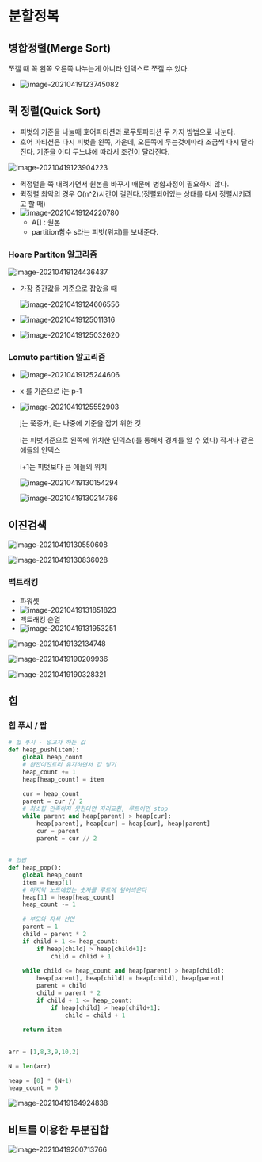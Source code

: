 # 분할정복

## 병합정렬(Merge Sort)

쪼갤 때 꼭 왼쪽 오른쪽 나누는게 아니라 인덱스로 쪼갤 수 있다.

- ![image-20210419123745082](분할정복.assets/image-20210419123745082.png)

## 퀵 정렬(Quick Sort)

- 피벗의 기준을 나눌때 호어파티션과 로무토파티션 두 가지 방법으로 나눈다.
- 호어 파티션은 다시 피벗을 왼쪽, 가운데, 오른쪽에 두는것에따라 조금씩 다시 달라진다. 기준을 어디 두느냐에 따라서 조건이 달라진다.

![image-20210419123904223](분할정복.assets/image-20210419123904223.png)

- 퀵정렬을 쭉 내려가면서 원본을 바꾸기 때문에 병합과정이 필요하지 않다.
- 퀵정렬 최악의 경우 O(n^2)시간이 걸린다.(정렬되어있는 상태를 다시 정렬시키려고 할 때)
- ![image-20210419124220780](분할정복.assets/image-20210419124220780.png)
  - A[] : 원본
  - partition함수 s라는 피벗(위치)를 보내준다.

### Hoare Partiton 알고리즘

![image-20210419124436437](분할정복.assets/image-20210419124436437.png)

- 가장 중간값을 기준으로 잡았을 때

  ![image-20210419124606556](분할정복.assets/image-20210419124606556.png)

- ![image-20210419125011316](분할정복.assets/image-20210419125011316.png)

- ![image-20210419125032620](분할정복.assets/image-20210419125032620.png)

### Lomuto partition 알고리즘

- ![image-20210419125244606](분할정복.assets/image-20210419125244606.png)
  
- x 를 기준으로 i는 p-1
  
- ![image-20210419125552903](분할정복.assets/image-20210419125552903.png)

  j는 쭉증가, i는 나중에 기준을 잡기 위한 것

  i는 피벗기준으로 왼쪽에 위치한 인덱스(i를 통해서 경계를 알 수 있다) 작거나 같은 애들의 인덱스

  i+1는 피벗보다 큰 애들의 위치

  ![image-20210419130154294](분할정복.assets/image-20210419130154294.png)

  ![image-20210419130214786](분할정복.assets/image-20210419130214786.png)

## 이진검색

![image-20210419130550608](분할정복.assets/image-20210419130550608.png)

![image-20210419130836028](분할정복.assets/image-20210419130836028.png)

### 백트래킹

- 파워셋
- ![image-20210419131851823](분할정복.assets/image-20210419131851823.png)
- 백트래킹 순열
- ![image-20210419131953251](분할정복.assets/image-20210419131953251.png)

![image-20210419132134748](분할정복.assets/image-20210419132134748.png)

![image-20210419190209936](분할정복.assets/image-20210419190209936.png)

![image-20210419190328321](분할정복.assets/image-20210419190328321.png)









## 힙

### 힙 푸시 / 팝

```python
# 힙 푸시 - 넣고자 하는 값
def heap_push(item):
    global heap_count
    # 완전이진트리 유지하면서 값 넣기
    heap_count += 1
    heap[heap_count] = item
    
    cur = heap_count
    parent = cur // 2
    # 최소힙 만족하지 못한다면 자리교환, 루트이면 stop
    while parent and heap[parent] > heap[cur]: 
    	heap[parent], heap[cur] = heap[cur], heap[parent]
        cur = parent
        parent = cur // 2
        
        
# 힙팝
def heap_pop():
	global heap_count
    item = heap[1]
    # 마지막 노드에있는 숫자를 루트에 덮어씌운다
    heap[1] = heap[heap_count]
    heap_count -= 1
    
    # 부모와 자식 선언
    parent = 1
    child = parent * 2
    if child + 1 <= heap_count:
        if heap[child] > heap[child+1]:
            child = chlid + 1
	
    while child <= heap_count and heap[parent] > heap[child]:
        heap[parent], heap[child] = heap[child], heap[parent]
        parent = child
        child = parent * 2
        if child + 1 <= heap_count:
            if heap[child] > heap[child+1]:
                child = child + 1
                
    return item
    
    
arr = [1,8,3,9,10,2]

N = len(arr)

heap = [0] * (N+1)
heap_count = 0
```

![image-20210419164924838](분할정복.assets/image-20210419164924838.png)

## 비트를 이용한 부분집합

![image-20210419200713766](분할정복.assets/image-20210419200713766.png)